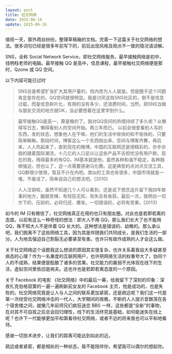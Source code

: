 ```yaml
---
layout: post
title: 社交网络
date: 2015-06-16
update: 2015-06-16
---
```


值班一天，窗外雨丝纷纷，整理草稿箱的文档。完善一下这篇关于社交网络的想法。很多词句已经是很多年前写下的，前后出现风格及观点不一致的情况请谅解。

SNS，全称 Social Network Service，即社交网络服务。最早接触网络是初中，钱明柱老师的电脑。最早接触 QQ 是高中，信息课程，最早接触社交网络便是那时，Qzone 或 QQ 空间。

以下内容可能已过时

>SNS总是希望扩张扩大其用户量的，校内改为人人就是。但是圈子这个问题肯定是存在的，QQ空间就很明显。我是讨厌这些SNS社区的，倒不是信息过载，而是信息碎片化，有用的没有多少，还浪费时间，当然，把SNS当做与朋友交流的地方就OK，没必要想着在这里学到什么。

>最早接触QQ是高一，算是晚的了。我对QQ空间的热情持续了多久呢？从懒得写日志，懒得看别人的空间开始。两三年而已。
以前会很爱看别人写的东西，发的状态，想象他人在干嘛，他们的生活中愉快的和不愉快的，只要简单瞅瞅。那段时间，博客这么一个东西刚出来，空间与博客齐舞，再后来，人人热起来了，直到现在的微博。中国的互联网还是很精彩的，亦步亦趋的跟着国际潮流，十几亿的人口足以让这些产品不去担忧没有用户群。现在的我，用得最多的有QQ，IM基本就是他，虽然各种和谐不稳定，各种捆绑强迫，但也认了，这一点需要感谢马化腾。这是典型的点对点交流工具，QQ群很少使用，暂且不计在内吧。类似的工具也有很多，中国市场就是一堆。不废话了，简单说自己的想法吧。[2010]

>人人注销啦，虽然不知道几个人可以看到，还是说下想念这片留下我四年故事的地方，酸甜苦辣，有轻狂无知，有失去有收获。最后一次，我明白一切欠下的、压抑的，必将归还、爆发。一切错误的，必将有苦果。[2013]

如今的 IM 只有微信了，社交网络真正在用的也只有朋友圈。对此也是若即若离的态度。以前有这么一种奇怪的想法：即大人不用 QQ，那么我们长大了也不能用 QQ，殊不知大人不是伴着 QQ 长大的。这种想法是错误的、幼稚的。那么承认吧，我们脱离不了这些网络工具，因为其是伴随我们共同成长，是我们生活的一部分。人为地去强迫自己割裂无必要甚至有害。也许只有故作成熟的人才会这么做。

关于社交网络这个话题我这么想说的原因其实很复杂，也许关系着我自大多疑甚至病态的心理？作为一名重度的互联网用户，也许把网络生活的权重夸大了，协同个人的不成熟，结果便是酝酿了诸多的苦果。社交能力的羸弱不光体现在线下的生活，虚拟空间里依旧是病夫。这也许也是若即若离态度的一个原因。

关于 Facebook 的电影 《社交网络》中的最后一幕，给我留下了深刻的印象：深夜扎克伯格寂寞的一遍一遍刷新前女友的 Facebook 主页，他是成功的，也是失败的。社交网络究竟是让人与人之间的联系更加紧密，还是疏远呢？我们这一代是第一次经受社交网络冲击的一代人，大学期间的夜晚，不断的人人提示音飘荡在各个宿舍楼之间，就像几年前师兄们疯狂迷恋 BBS 一样，这些都是“全新”的事物，在对其不可自拔之后总会回归理性，线下的生活终究是基础，如何能迷失在线上呢？也许下一代能够更加平和第看待社交网络，或者不远的将来我也可以平和地看待。

感谢一切技术进步，让我们的距离可能达到如此的近。

疏远或者紧密，都是相处的一种状态，我不能陪伴你，希望我可以偶尔的想起你。
